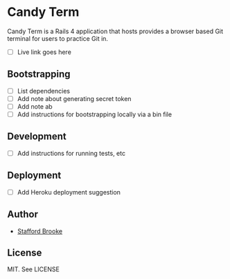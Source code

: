 Candy Term
==========
Candy Term is a Rails 4 application that hosts provides a browser based Git terminal for users to practice Git in.

* [ ] Live link goes here

Bootstrapping
-------------
* [ ] List dependencies
* [ ] Add note about generating secret token
* [ ] Add note ab
* [ ] Add instructions for bootstrapping locally via a bin file

Development
-----------
* [ ] Add instructions for running tests, etc

Deployment
----------
* [ ] Add Heroku deployment suggestion

Author
------
* [Stafford Brooke](http://srbiv.github.io)

License
-------
MIT. See LICENSE
